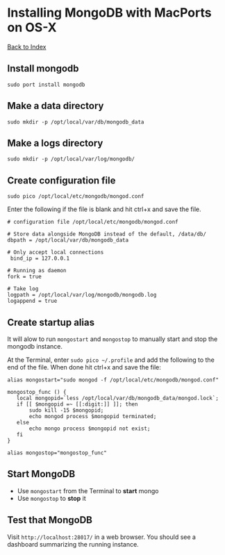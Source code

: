# Installing MongoDB with MacPorts on OS-X 

[Back to Index](Index.md)

## Install mongodb
```
sudo port install mongodb
```

## Make a data directory
```
sudo mkdir -p /opt/local/var/db/mongodb_data
```

## Make a logs directory
```
sudo mkdir -p /opt/local/var/log/mongodb/
```

## Create configuration file
```
sudo pico /opt/local/etc/mongodb/mongod.conf
```

Enter the following if the file is blank and hit ctrl+x and save the file.

```
# configuration file /opt/local/etc/mongodb/mongod.conf

# Store data alongside MongoDB instead of the default, /data/db/
dbpath = /opt/local/var/db/mongodb_data

# Only accept local connections
 bind_ip = 127.0.0.1

# Running as daemon
fork = true

# Take log
logpath = /opt/local/var/log/mongodb/mongodb.log
logappend = true
```

## Create startup alias 

It will alow to run `mongostart` and `mongostop` to manually start and stop the mongodb instance.

At the Terminal, enter `sudo pico ~/.profile` and add the following to the end of the file. When done hit ctrl+x and save the file:

```
alias mongostart="sudo mongod -f /opt/local/etc/mongodb/mongod.conf"
 
mongostop_func () {
   local mongopid=`less /opt/local/var/db/mongodb_data/mongod.lock`;
   if [[ $mongopid =~ [[:digit:]] ]]; then
       sudo kill -15 $mongopid;
       echo mongod process $mongopid terminated;
   else
       echo mongo process $mongopid not exist;
   fi
}

alias mongostop="mongostop_func"
```

## Start MongoDB 

 - Use `mongostart` from the Terminal to **start** mongo 
 - Use `mongostop` to **stop** it

## Test that MongoDB

Visit `http://localhost:28017/` in a web browser. You should see a dashboard summarizing the running instance.
